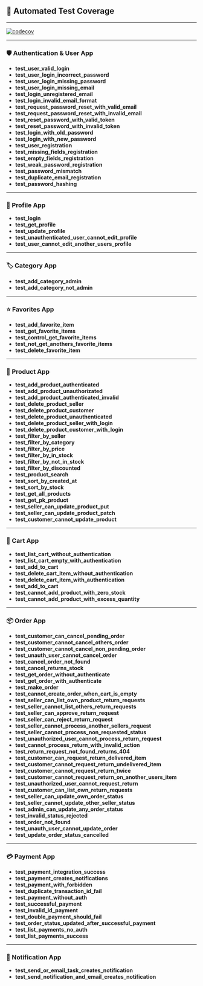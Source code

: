## 🧪 Automated Test Coverage

---

[![codecov](https://codecov.io/github/emirhantavus/ecommerce-django-rest-api/graph/badge.svg?token=XJ570NJD0O)](https://app.codecov.io/github/emirhantavus/ecommerce-django-rest-api/tree/main)

---

### 🛡 Authentication & User App

- **test_user_valid_login**
- **test_user_login_incorrect_password**
- **test_user_login_missing_password**
- **test_user_login_missing_email**
- **test_login_unregistered_email**
- **test_login_invalid_email_format**
- **test_request_password_reset_with_valid_email**
- **test_request_password_reset_with_invalid_email**
- **test_reset_password_with_valid_token**
- **test_reset_password_with_invalid_token**
- **test_login_with_old_password**
- **test_login_with_new_password**
- **test_user_registration**
- **test_missing_fields_registration**
- **test_empty_fields_registration**
- **test_weak_password_registration**
- **test_password_mismatch**
- **test_duplicate_email_registration**
- **test_password_hashing**

---

### 👤 Profile App

- **test_login**
- **test_get_profile**
- **test_update_profile**
- **test_unauthenticated_user_cannot_edit_profile**
- **test_user_cannot_edit_another_users_profile**

---

### 🏷️ Category App

- **test_add_category_admin**
- **test_add_category_not_admin**

---

### ⭐ Favorites App

- **test_add_favorite_item**
- **test_get_favorite_items**
- **test_control_get_favorite_items**
- **test_not_get_anothers_favorite_items**
- **test_delete_favorite_item**

---

### 🛒 Product App

- **test_add_product_authenticated**
- **test_add_product_unauthorizated**
- **test_add_product_authenticated_invalid**
- **test_delete_product_seller**
- **test_delete_product_customer**
- **test_delete_product_unauthenticated**
- **test_delete_product_seller_with_login**
- **test_delete_product_customer_with_login**
- **test_filter_by_seller**
- **test_filter_by_category**
- **test_filter_by_price**
- **test_filter_by_in_stock**
- **test_filter_by_not_in_stock**
- **test_filter_by_discounted**
- **test_product_search**
- **test_sort_by_created_at**
- **test_sort_by_stock**
- **test_get_all_products**
- **test_get_pk_product**
- **test_seller_can_update_product_put**
- **test_seller_can_update_product_patch**
- **test_customer_cannot_update_product**

---

### 🛒 Cart App

- **test_list_cart_without_authentication**
- **test_list_cart_empty_with_authentication**
- **test_add_to_cart**
- **test_delete_cart_item_without_authentication**
- **test_delete_cart_item_with_authentication**
- **test_add_to_cart**
- **test_cannot_add_product_with_zero_stock**
- **test_cannot_add_product_with_excess_quantity**

---

### 📦 Order App

- **test_customer_can_cancel_pending_order**
- **test_customer_cannot_cancel_others_order**
- **test_customer_cannot_cancel_non_pending_order**
- **test_unauth_user_cannot_cancel_order**
- **test_cancel_order_not_found**
- **test_cancel_returns_stock**
- **test_get_order_without_authenticate**
- **test_get_order_with_authenticate**
- **test_make_order**
- **test_cannot_create_order_when_cart_is_empty**
- **test_seller_can_list_own_product_return_requests**
- **test_seller_cannot_list_others_return_requests**
- **test_seller_can_approve_return_request**
- **test_seller_can_reject_return_request**
- **test_seller_cannot_process_another_sellers_request**
- **test_seller_cannot_process_non_requested_status**
- **test_unauthorized_user_cannot_process_return_request**
- **test_cannot_process_return_with_invalid_action**
- **test_return_request_not_found_returns_404**
- **test_customer_can_request_return_delivered_item**
- **test_customer_cannot_request_return_undelivered_item**
- **test_customer_cannot_request_return_twice**
- **test_customer_cannot_request_return_on_another_users_item**
- **test_unauthorized_user_cannot_request_return**
- **test_customer_can_list_own_return_requests**
- **test_seller_can_update_own_order_status**
- **test_seller_cannot_update_other_seller_status**
- **test_admin_can_update_any_order_status**
- **test_invalid_status_rejected**
- **test_order_not_found**
- **test_unauth_user_cannot_update_order**
- **test_update_order_status_cancelled**

---

### 💳 Payment App

- **test_payment_integration_success**
- **test_payment_creates_notifications**
- **test_payment_with_forbidden**
- **test_duplicate_transaction_id_fail**
- **test_payment_without_auth**
- **test_successful_payment**
- **test_invalid_id_payment**
- **test_double_payment_should_fail**
- **test_order_status_updated_after_successful_payment**
- **test_list_payments_no_auth**
- **test_list_payments_success**

---

### 🔔 Notification App

- **test_send_or_email_task_creates_notification**
- **test_send_notification_and_email_creates_notification**
